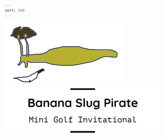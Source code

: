 ```yaml
---
sort: 998
---
```


<html>
<head>
<link rel="stylesheet" type="text/css" href="style.css">
</head>
<body>
<div id="titlepage">
<img src="images/slug/slug1.png">
<img src="images/title/title1.png">
</div>
</body>
</html>

